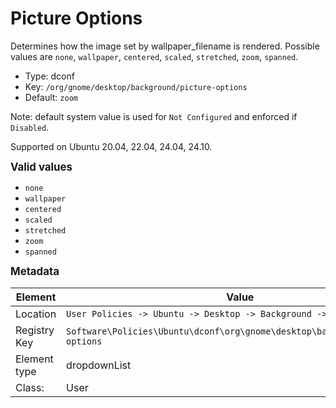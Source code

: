 # Picture Options

Determines how the image set by wallpaper_filename is rendered. Possible values are `none`, `wallpaper`, `centered`, `scaled`, `stretched`, `zoom`, `spanned`.

- Type: dconf
- Key: `/org/gnome/desktop/background/picture-options`
- Default: `zoom`

Note: default system value is used for `Not Configured` and enforced if `Disabled`.

Supported on Ubuntu 20.04, 22.04, 24.04, 24.10.

<span style="font-size: larger;">**Valid values**</span>

* `none`
* `wallpaper`
* `centered`
* `scaled`
* `stretched`
* `zoom`
* `spanned`


<span style="font-size: larger;">**Metadata**</span>

| Element      | Value            |
| ---          | ---              |
| Location     | `User Policies -> Ubuntu -> Desktop -> Background -> Picture Options`    |
| Registry Key | `Software\Policies\Ubuntu\dconf\org\gnome\desktop\background\picture-options`         |
| Element type | dropdownList |
| Class:       | User       |
